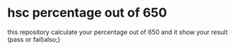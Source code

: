 # hsc percentage out of 650
   this repository calculate your percentage out of 650 and it show your result (pass or fail)also;)
